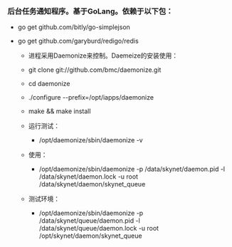 ### 后台任务通知程序。基于GoLang。依赖于以下包：
- go get github.com/bitly/go-simplejson
- go get github.com/garyburd/redigo/redis

	- 进程采用Daemonize来控制。Daemeize的安装使用：
	- git clone git://github.com/bmc/daemonize.git
	- cd daemonize
	- ./configure --prefix=/opt/iapps/daemonize
	- make && make install

	- 运行测试：
		- /opt/daemonize/sbin/daemonize -v

	- 使用：
		- /opt/daemonize/sbin/daemonize -p /data/skynet/daemon.pid -l /data/skynet/daemon.lock -u root /data/skynet/daemon/skynet_queue

	- 测试环境：
		-  /opt/daemonize/sbin/daemonize -p /data/skynet/queue/daemon.pid -l /data/skynet/queue/daemon.lock -u root /opt/skynet/daemon/skynet_queue
